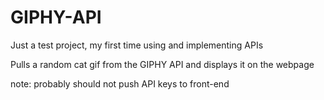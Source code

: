 # GIPHY-API

Just a test project, my first time using and implementing APIs

Pulls a random cat gif from the GIPHY API and displays it on the webpage

note: probably should not push API keys to front-end
